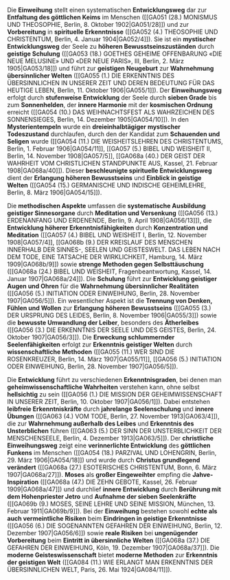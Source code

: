 
Die **Einweihung** stellt einen systematischen **Entwicklungsweg** dar zur **Entfaltung des göttlichen Keims** im Menschen ([[GA051 (28.) MONISMUS UND THEOSOPHIE, Berlin, 8. Oktober 1902|GA051/28]]) und zur **Vorbereitung** in **spirituelle Erkenntnisse** ([[GA052 (4.) THEOSOPHIE UND CHRISTENTUM, Berlin, 4. Januar 1904|GA052/4]]). Sie ist ein **mystischer Entwicklungsweg** der Seele zu **höheren Bewusstseinszuständen** durch **geistige Schulung** ([[GA053 (18.) GOETHES GEHEIME OFFENBARUNG «DIE NEUE MELUSINE» UND «DER NEUE PARIS», III, Berlin, 2. März 1905|GA053/18]]) und führt zur **geistigen Neugeburt** zur **Wahrnehmung übersinnlicher Welten** ([[GA055 (1.) DIE ERKENNTNIS DES ÜBERSINNLICHEN IN UNSERER ZEIT UND DEREN BEDEUTUNG FÜR DAS HEUTIGE LEBEN, Berlin, 11. Oktober 1906|GA055/1]]). Der **Einweihungsweg** erfolgt durch **stufenweise Entwicklung** der Seele durch **sieben Grade** bis zum **Sonnenhelden**, der **innere Harmonie** mit der **kosmischen Ordnung** erreicht ([[GA054 (10.) DAS WEIHNACHTSFEST ALS WAHRZEICHEN DES SONNENSIEGES, Berlin, 14. Dezember 1905|GA054/10]]). In den **Mysterientempeln** wurde ein **dreieinhalbtägiger mystischer Todeszustand** durchlaufen, durch den der Kandidat zum **Schauenden und Seligen** wurde ([[GA054 (11.) DIE WEISHEITSLEHREN DES CHRISTENTUMS, Berlin, 1. Februar 1906|GA054/11]], [[GA057 (5.) BIBEL UND WEISHEIT II, Berlin, 14. November 1908|GA057/5]], [[GA068a (40.) DER GEIST DER WAHRHEIT VOM CHRISTLICHEN STANDPUNKTE AUS, Kassel, 21. Februar 1908|GA068a/40]]). Dieser **beschleunigte spirituelle Entwicklungsweg** dient der **Erlangung höheren Bewusstseins** und **Einblick in geistige Welten** ([[GA054 (15.) GERMANISCHE UND INDISCHE GEHEIMLEHRE, Berlin, 8. März 1906|GA054/15]]).

Die **methodischen Aspekte** umfassen die **systematische Ausbildung geistiger Sinnesorgane** durch **Meditation und Versenkung** ([[GA056 (13.) ERDENANFANG UND ERDENENDE, Berlin, 9. April 1908|GA056/13]]), die **Entwicklung höherer Erkenntnisfähigkeiten** durch **Konzentration und Meditation** ([[GA057 (4.) BIBEL UND WEISHEIT I, Berlin, 12. November 1908|GA057/4]], [[GA068b (9.) DER KREISLAUF DES MENSCHEN INNERHALB DER SINNES-, SEELEN UND GEISTESWELT. DAS LEBEN NACH DEM TODE, EINE TATSACHE DER WIRKLICHKEIT, Hamburg, 14. März 1909|GA068b/9]]) sowie **strenge Methoden gegen Selbsttäuschung** ([[GA068a (24.) BIBEL UND WEISHEIT, Fragenbeantwortung, Kassel, 14. Januar 1907|GA068a/24]]). Die **Schulung** führt zur **Entwicklung geistiger Augen und Ohren** für die **Wahrnehmung übersinnlicher Realitäten** ([[GA056 (5.) INITIATION ODER EINWEIHUNG, Berlin, 28. November 1907|GA056/5]]). Ein wesentlicher Aspekt ist die **Trennung von Denken, Fühlen und Wollen** zur **Erlangung höheren Bewusstseins** ([[GA055 (3.) DER URSPRUNG DES LEIDES, Berlin, 8. November 1906|GA055/3]]) sowie die **bewusste Umwandlung der Leiber**, besonders des **Ätherleibes** ([[GA056 (3.) DIE ERKENNTNIS DER SEELE UND DES GEISTES, Berlin, 24. Oktober 1907|GA056/3]]). Die **Erweckung schlummernder Seelenfähigkeiten** erfolgt zur **Erkenntnis geistiger Welten** durch **wissenschaftliche Methoden** ([[GA055 (11.) WER SIND DIE ROSENKREUZER, Berlin, 14. März 1907|GA055/11]], [[GA056 (5.) INITIATION ODER EINWEIHUNG, Berlin, 28. November 1907|GA056/5]]).

Die **Entwicklung** führt zu verschiedenen **Erkenntnisgraden**, bei denen man **geheimwissenschaftliche Wahrheiten** verstehen kann, ohne selbst **hellsichtig** zu sein ([[GA056 (1.) DIE MISSION DER GEHEIMWISSENSCHAFT IN UNSERER ZEIT, Berlin, 10. Oktober 1907|GA056/1]]). Dabei entstehen **leibfreie Erkenntniskräfte** durch **jahrelange Seelenschulung** und **innere Übungen** ([[GA063 (4.) VOM TODE, Berlin, 27. November 1913|GA063/4]]), die zur **Wahrnehmung außerhalb des Leibes** und **Erkenntnis des Unsterblichen** führen ([[GA063 (5.) DER SINN DER UNSTERBLICHKEIT DER MENSCHENSEELE, Berlin, 4. Dezember 1913|GA063/5]]). Der **christliche Einweihungsweg** zeigt eine **verinnerlichte Entwicklung** des **göttlichen Funkens** im Menschen ([[GA054 (18.) PARZIVAL UND LOHENGRIN, Berlin, 29. März 1906|GA054/18]]) und wurde durch **Christus grundlegend verändert** ([[GA068a (27.) ESOTERISCHES CHRISTENTUM, Bonn, 6. März 1907|GA068a/27]]). **Moses** als **großer Eingeweihter** empfing die **Jahve-Inspiration** ([[GA068a (47.) DIE ZEHN GEBOTE, Kassel, 26. Februar 1909|GA068a/47]]) und durchlief **innere Entwicklung** durch **Berührung mit dem Hohenpriester Jetro** und **Aufnahme der sieben Seelenkräfte** ([[GA069b (9.) MOSES, SEINE LEHRE UND SEINE MISSION, München, 13. Februar 1911|GA069b/9]]). Bei der **Einweihung** bestehen sowohl **echte als auch vermeintliche Risiken** beim **Eindringen in geistige Erkenntnisse** ([[GA056 (6.) DIE SOGENANNTEN GEFAHREN DER EINWEIHUNG, Berlin, 12. Dezember 1907|GA056/6]]) sowie **reale Risiken** bei **ungenügender Vorbereitung** beim **Eintritt in übersinnliche Welten** ([[GA068a (37.) DIE GEFAHREN DER EINWEIHUNG, Köln, 19. Dezember 1907|GA068a/37]]). Die **moderne Geisteswissenschaft** bietet **moderne Methoden** zur **Erkenntnis der geistigen Welt** ([[GA084 (11.) WIE ERLANGT MAN ERKENNTNIS DER ÜBERSINNLICHEN WELT, Paris, 26. Mai 1924|GA084/11]]).
